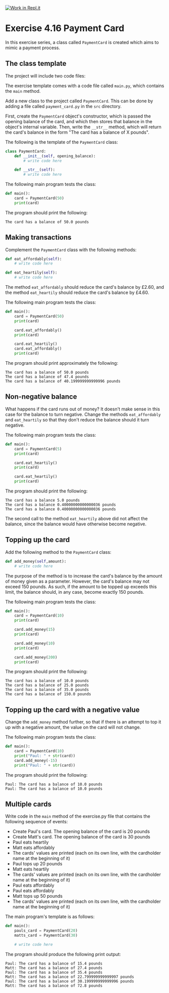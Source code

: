 [![Work in Repl.it](https://classroom.github.com/assets/work-in-replit-14baed9a392b3a25080506f3b7b6d57f295ec2978f6f33ec97e36a161684cbe9.svg)](https://classroom.github.com/online_ide?assignment_repo_id=6463442&assignment_repo_type=AssignmentRepo)
# Exercise 4.16 Payment Card

In this exercise series, a class called `PaymentCard` is created which aims to mimic a payment process.

## The class template

The project will include two code files:

The exercise template comes with a code file called `main.py`, which contains the `main` method.

Add a new class to the project called `PaymentCard`. This can be done by adding a file called `payment_card.py` in the `src` directory.

First, create the `PaymentCard` object's constructor, which is passed the opening balance of the card, and which then stores that balance in the object's internal variable. Then, write the `__str__` method, which will return the card's balance in the form "The card has a balance of X pounds".

The following is the template of the `PaymentCard` class:


```python
class PaymentCard:
    def __init__(self, opening_balance):
        # write code here

    def __str__(self):
        # write code here
```

The following main program tests the class:

```python
def main():
    card = PaymentCard(50)
    print(card)
```

The program should print the following:

```plaintext
The card has a balance of 50.0 pounds
```

## Making transactions

Complement the `PaymentCard` class with the following methods:

```python
def eat_affordably(self):
    # write code here

def eat_heartily(self):
    # write code here
```

The method `eat_affordably` should reduce the card's balance by £2.60, and the method `eat_heartily` should reduce the card's balance by £4.60.

The following main program tests the class:

```python
def main():
    card = PaymentCard(50)
    print(card)

    card.eat_affordably()
    print(card)

    card.eat_heartily()
    card.eat_affordably()
    print(card)
```

The program should print approximately the following:

```plaintext
The card has a balance of 50.0 pounds
The card has a balance of 47.4 pounds
The card has a balance of 40.199999999999996 pounds
```

## Non-negative balance

What happens if the card runs out of money? It doesn't make sense in this case for the balance to turn negative. Change the methods `eat_affordably` and `eat_heartily` so that they don't reduce the balance should it turn negative.

The following main program tests the class:

```python
def main():
    card = PaymentCard(5)
    print(card)

    card.eat_heartily()
    print(card)

    card.eat_heartily()
    print(card)
```

The program should print the following:

```plaintext
The card has a balance 5.0 pounds
The card has a balance 0.40000000000000036 pounds
The card has a balance 0.40000000000000036 pounds
```

The second call to the method `eat_heartily` above did not affect the balance, since the balance would have otherwise become negative.

## Topping up the card

Add the following method to the `PaymentCard` class:

```python
def add_money(self,amount):
    # write code here
```

The purpose of the method is to increase the card's balance by the amount of money given as a parameter. However, the card's balance may not exceed 150 pounds. As such, if the amount to be topped up exceeds this limit, the balance should, in any case, become exactly 150 pounds.

The following main program tests the class:

```python
def main():
    card = PaymentCard(10)
    print(card)

    card.add_money(15)
    print(card)

    card.add_money(10)
    print(card)

    card.add_money(200)
    print(card)
```

The program should print the following:

```plaintext
The card has a balance of 10.0 pounds
The card has a balance of 25.0 pounds
The card has a balance of 35.0 pounds
The card has a balance of 150.0 pounds
```

## Topping up the card with a negative value

Change the `add_money` method further, so that if there is an attempt to top it up with a negative amount, the value on the card will not change.

The following main program tests the class:

```python
def main():
    card = PaymentCard(10)
    print("Paul: " + str(card))
    card.add_money(-15)
    print("Paul: " + str(card))
```

The program should print the following:

```plaintext
Paul: The card has a balance of 10.0 pounds
Paul: The card has a balance of 10.0 pounds
```

## Multiple cards

Write code in the `main` method of the exercise.py file that contains the following sequence of events:

- Create Paul's card. The opening balance of the card is 20 pounds
- Create Matt's card. The opening balance of the card is 30 pounds
- Paul eats heartily
- Matt eats affordably
- The cards' values ​​are printed (each on its own line, with the cardholder name at the beginning of it)
- Paul tops up 20 pounds
- Matt eats heartily
- The cards' values ​​are printed (each on its own line, with the cardholder name at the beginning of it)
- Paul eats affordably
- Paul eats affordably
- Matt tops up 50 pounds
- The cards' values ​​are printed (each on its own line, with the cardholder name at the beginning of it)

The main program's template is as follows:

```python
def main():
    pauls_card = PaymentCard(20)
    matts_card = PaymentCard(30)

    # write code here
```

The program should produce the following print output:

```plaintext
Paul: The card has a balance of 15.4 pounds
Matt: The card has a balance of 27.4 pounds
Paul: The card has a balance of 35.4 pounds
Matt: The card has a balance of 22.799999999999997 pounds
Paul: The card has a balance of 30.199999999999996 pounds
Matt: The card has a balance of 72.8 pounds
```

